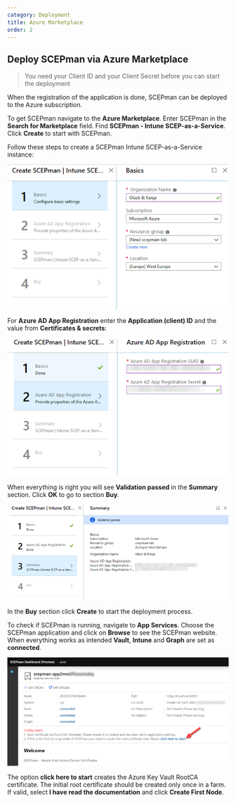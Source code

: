 ```yaml
---
category: Deployment
title: Azure Marketplace
order: 2
---
```


## Deploy SCEPman via Azure Marketplace

> You need your Client ID and your Client Secret before you can start the deployment

When the registration of the application is done, SCEPman can be deployed to the Azure subscription.

To get SCEPman navigate to the **Azure Marketplace**. Enter SCEPman in the **Search for Marketplace** field. Find **SCEPman - Intune SCEP-as-a-Service**. Click **Create** to start with SCEPman.

Follow these steps to create a SCEPman Intune SCEP-as-a-Service instance:

[![Basics](./media/scepman19.png)](./media/scepman19.png)

For **Azure AD App Registration** enter the **Application (client) ID** and the value from **Certificates & secrets**:

[![Basics](./media/scepman20.png)](./media/scepman20.png)

When everything is right you will see **Validation passed** in the **Summary** section. Click **OK** to go to section **Buy**.

[![Summary](./media/scepman21.png)](./media/scepman21.png)

In the **Buy** section click **Create** to start the deployment process.

To check if SCEPman is running, navigate to **App Services**. Choose the SCEPman application and click on **Browse** to see the SCEPman website. When everything works as intended **Vault**, **Intune** and **Graph** are set as **connected**.

[![Dashboard](./media/scepman23.png)](./media/scepman23.png)

The option **click here to start** creates the Azure Key Vault RootCA certificate. The initial root certificate should be created only once in a farm. If valid, select **I have read the documentation** and click **Create First Node**.
